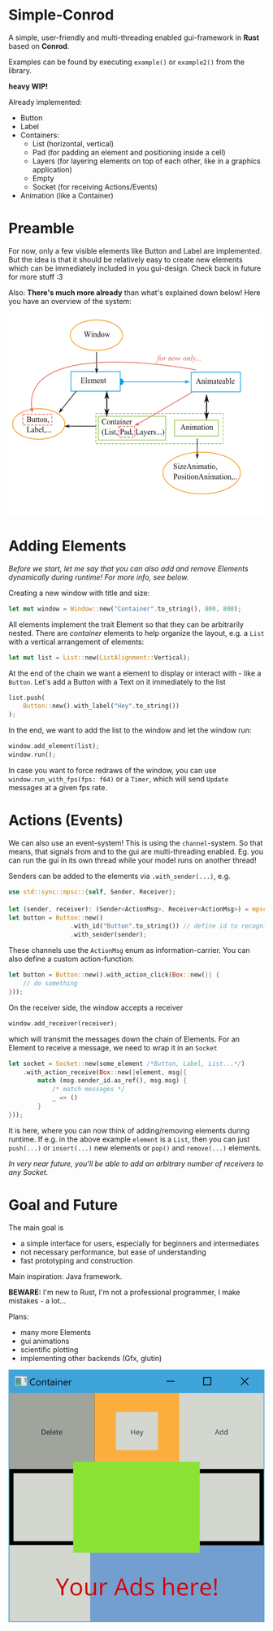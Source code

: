 # Simple-Conrod

A simple, user-friendly and multi-threading enabled gui-framework in <b>Rust</b> based on <b>Conrod</b>.

Examples can be found by executing ```example()``` or ```example2()``` from the library.

<b>heavy WIP!</b>

Already implemented:
 - Button
 - Label
 - Containers:
   - List (horizontal, vertical)
   - Pad (for padding an element and positioning inside a cell)
   - Layers (for layering elements on top of each other, like in a graphics application)
   - Empty
   - Socket (for receiving Actions/Events)
 - Animation (like a Container)

# Preamble

For now, only a few visible elements like Button and Label are implemented. But the idea is that it should be relatively easy to create new elements which can be immediately included in you gui-design.
Check back in future for more stuff :3

Also: <b>There's much more already</b> than what's explained down below! Here you have an overview of the system:


<img src="https://github.com/shiMusa/Simple-Conrod/blob/master/ProgramStructure.svg" width="100%" height="400">

# Adding Elements

<i>Before we start, let me say that you can also add and remove Elements dynamically during runtime!
For more info, see below.</i>

Creating a new window with title and size:
```rust
let mut window = Window::new("Container".to_string(), 800, 800);
```

All elements implement the trait Element so that they can be arbitrarily nested.
There are <i>container</i> elements to help organize the layout, e.g. a ```List``` with
a vertical arrangement of elements:
```rust
let mut list = List::new(ListAlignment::Vertical);
```

At the end of the chain we want a element to display or interact with - like a ```Button```.
Let's add a Button with a Text on it immediately to the list
```rust
list.push(
    Button::new().with_label("Hey".to_string())
);
```

In the end, we want to add the list to the window and let the window run:
```rust
window.add_element(list);
window.run();
```

In case you want to force redraws of the window, you can use ```window.run_with_fps(fps: f64)``` or a ```Timer```, which will send ```Update``` messages at a given fps rate.


# Actions (Events)

We can also use an event-system!
This is using the ```channel```-system. So that means, that 
signals from and to the gui are multi-threading enabled. Eg. you can run the gui in its own thread
while your model runs on another thread!

Senders can be added to the elements via ```.with_sender(...)```, e.g.
```rust
use std::sync::mpsc::{self, Sender, Receiver};

let (sender, receiver): (Sender<ActionMsg>, Receiver<ActionMsg>) = mpsc::channel();
let button = Button::new()
                 .with_id("Button".to_string()) // define id to recognize sender
                 .with_sender(sender);
```
These channels use the ```ActionMsg``` enum as information-carrier. You can also define a custom action-function:
```rust
let button = Button::new().with_action_click(Box::new(|| {
    // do something
}));
```

On the receiver side, the window accepts a receiver
```rust
window.add_receiver(receiver);
```
which will transmit the messages down the chain of Elements.
For an Element to receive a message, we need to wrap it in an ```Socket``` 
```rust
let socket = Socket::new(some_element /*Button, Label, List...*/)
    .with_action_receive(Box::new(|element, msg|{
        match (msg.sender_id.as_ref(), msg.msg) {
            /* match messages */
            _ => ()
        }
}));
```

It is here, where you can now think of adding/removing elements during runtime. If e.g. in the above example ```element``` is a ```List```, then you can just ```push(...)``` or ```insert(...)``` new elements or ```pop()``` and ```remove(...)``` elements.

<i>In very near future, you'll be able to add an arbitrary number of receivers to any Socket.</i>


# Goal and Future

The main goal is
 - a simple interface for users, especially for beginners and intermediates
 - not necessary performance, but ease of understanding
 - fast prototyping and construction
 
Main inspiration: Java framework.
 
<b>BEWARE:</b> I'm new to Rust, I'm not a professional programmer, I make mistakes - a lot...
 
Plans:
 - many more Elements
 - gui animations
 - scientific plotting
 - implementing other backends (Gfx, glutin)

![example application](https://github.com/shiMusa/Simple-Conrod/blob/master/example_new.PNG)


 

